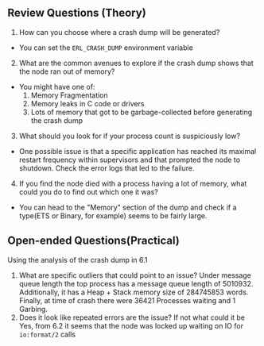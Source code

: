 
## Review Questions (Theory)

1. How can you choose where a crash dump will be generated?
- You can set the `ERL_CRASH_DUMP` environment variable
2. What are the common avenues to explore if the crash dump shows that the node ran out of memory?
- You might have one of:
    1. Memory Fragmentation
    2. Memory leaks in C code or drivers
    3. Lots of memory that got to be garbage-collected before generating the crash dump
3. What should you look for if your process count is suspiciously low?
- One possible issue is that a specific application has reached its maximal restart frequency within supervisors and that prompted the node to shutdown. Check the error logs that led to the failure.
4. If you find the node died with a process having a lot of memory, what could you do to find out which one it was?
- You can head to the "Memory" section of the dump and check if a type(ETS or Binary, for example) seems to be fairly large. 

## Open-ended Questions(Practical)
Using the analysis of the crash dump in 6.1
1. What are specific outliers that could point to an issue?
Under message queue length the top process has a message queue length of 5010932. Additionally, it has a Heap + Stack memory size of 284745853 words. Finally, at time of crash there were 36421 Processes waiting and 1 Garbing.
2. Does it look like repeated errors are the issue? If not what could it be
Yes, from 6.2 it seems that the node was locked up waiting on IO for `io:format/2` calls